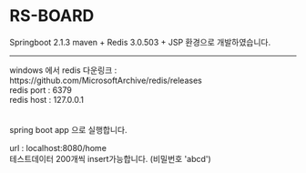 # RS-BOARD


Springboot 2.1.3 maven + Redis 3.0.503 + JSP 환경으로 개발하였습니다.
<hr>
windows 에서 redis 다운링크 : https://github.com/MicrosoftArchive/redis/releases<br>
redis port : 6379<br>
redis host : 127.0.0.1<br>
<br>
<br>
spring boot app 으로 실행합니다.<br>

url : localhost:8080/home<br>
테스트데이터 200개씩 insert가능합니다. (비밀번호 'abcd')

